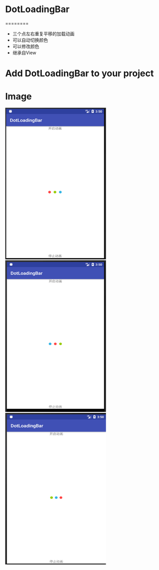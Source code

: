# DotLoadingBar
========
- 三个点左右重复平移的加载动画
- 可以自动切换颜色
- 可以修改颜色
- 继承自View

Add DotLoadingBar to your project
========

Image
========
<img src="https://github.com/xiansenxuan/DotLoadingBar/blob/master/images/2018-06-13_235045.png" width = "320" height = "480" alt="sample"/>
<img src="https://github.com/xiansenxuan/DotLoadingBar/blob/master/images/2018-06-13_235054.png" width = "320" height = "480" alt="sample"/>
<img src="https://github.com/xiansenxuan/DotLoadingBar/blob/master/images/2018-06-13_235102.png" width = "320" height = "480" alt="sample"/>
